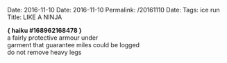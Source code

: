 Date: 2016-11-10
Date: 2016-11-10
Permalink: /20161110
Date: 
Tags: ice run  
Title: LIKE A NINJA
  
**{ haiku #168962168478 }**  
a fairly protective armour under  
garment that guarantee miles could be logged  
do not remove heavy legs  
